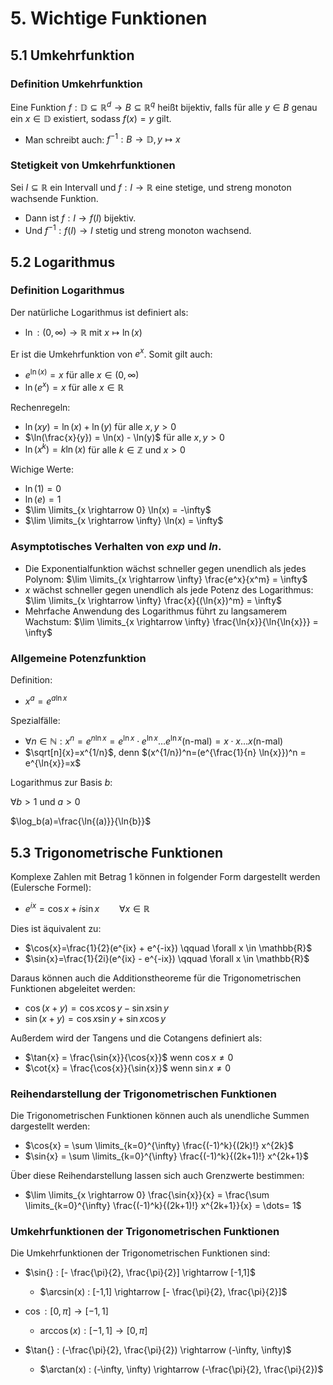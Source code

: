 # 5. Wichtige Funktionen

## 5.1 Umkehrfunktion

### Definition Umkehrfunktion

Eine Funktion $f: \mathbb{D} \subseteq \mathbb{R}^d \rightarrow B \subseteq \mathbb{R}^q$ heißt bijektiv, falls für alle $y \in B$ genau ein $x \in \mathbb{D}$ existiert, sodass $f(x) = y$ gilt.

- Man schreibt auch: $f^{-1}: B \rightarrow \mathbb{D}, y \mapsto x$

### Stetigkeit von Umkehrfunktionen

Sei $I \subseteq \mathbb{R}$ ein Intervall und $f: I \rightarrow \mathbb{R}$ eine stetige, und streng monoton wachsende Funktion.

- Dann ist $f: I \rightarrow f(I)$ bijektiv.
- Und $f^{-1}: f(I)\rightarrow I$ stetig und streng monoton wachsend.

## 5.2 Logarithmus

### Definition Logarithmus

Der natürliche Logarithmus ist definiert als:

- $\ln: (0,\infty) \rightarrow \mathbb{R}$ mit $x \mapsto \ln(x)$

Er ist die Umkehrfunktion von $e^x$. Somit gilt auch:

- $e^{\ln(x)} = x$ für alle $x \in (0,\infty)$
- $\ln(e^x) = x$ für alle $x \in \mathbb{R}$

Rechenregeln:

- $\ln(xy) = \ln(x) + \ln(y)$ für alle $x,y > 0$
- $\ln(\frac{x}{y}) = \ln(x) - \ln(y)$ für alle $x,y > 0$
- $\ln(x^k) = k \ln(x)$ für alle $k \in \mathbb{Z}$ und $x > 0$

Wichige Werte:

- $\ln(1) = 0$
- $\ln(e) = 1$
- $\lim \limits_{x \rightarrow 0} \ln(x) = -\infty$
- $\lim \limits_{x \rightarrow \infty} \ln(x) = \infty$

### Asymptotisches Verhalten von _exp_ und _ln_.

- Die Exponentialfunktion wächst schneller gegen unendlich als jedes Polynom:
  $\lim \limits_{x \rightarrow \infty} \frac{e^x}{x^m} = \infty$
- $x$ wächst schneller gegen unendlich als jede Potenz des Logarithmus:
  $\lim \limits_{x \rightarrow \infty} \frac{x}{(\ln{x})^m} = \infty$
- Mehrfache Anwendung des Logarithmus führt zu langsamerem Wachstum:
  $\lim \limits_{x \rightarrow \infty} \frac{\ln{x}}{\ln{\ln{x}}} = \infty$

### Allgemeine Potenzfunktion

Definition:

- $x^a = e^{a \ln{x}}$

Spezialfälle:

- $\forall{n \in \mathbb{N}: x^n = e^{n \ln{x}} = e^{\ln{x}} \cdot e^{\ln{x}} \dots e^{\ln{x}} \text{(n-mal)}}=x \cdot x \dots x \text{(n-mal)}$
- $\sqrt[n]{x}=x^{1/n}$, denn $(x^{1/n})^n=(e^{\frac{1}{n} \ln{x}})^n = e^{\ln{x}}=x$

Logarithmus zur Basis $b$:

$\forall b>1$ und $a>0$

$\log_b(a)=\frac{\ln{(a)}}{\ln{b}}$

## 5.3 Trigonometrische Funktionen

Komplexe Zahlen mit Betrag 1 können in folgender Form dargestellt werden (Eulersche Formel):

- $e^{ix}=\cos{x} + i \sin{x} \qquad \forall{x \in \mathbb{R}}$

Dies ist äquivalent zu:

- $\cos{x}=\frac{1}{2}(e^{ix} + e^{-ix}) \qquad \forall x \in \mathbb{R}$
- $\sin{x}=\frac{1}{2i}(e^{ix} - e^{-ix})  \qquad \forall x \in \mathbb{R}$

Daraus können auch die Additionstheoreme für die Trigonometrischen Funktionen abgeleitet werden:

- $\cos{(x+y)} = \cos{x} \cos{y} - \sin{x} \sin{y}$
- $\sin{(x+y)} = \cos{x} \sin{y} + \sin{x} \cos{y}$

Außerdem wird der Tangens und die Cotangens definiert als:

- $\tan{x} = \frac{\sin{x}}{\cos{x}}$ wenn $\cos{x} \neq 0$
- $\cot{x} = \frac{\cos{x}}{\sin{x}}$ wenn $\sin{x} \neq 0$

### Reihendarstellung der Trigonometrischen Funktionen

Die Trigonometrischen Funktionen können auch als unendliche Summen dargestellt werden:

- $\cos{x} = \sum \limits_{k=0}^{\infty} \frac{(-1)^k}{(2k)!} x^{2k}$
- $\sin{x} = \sum \limits_{k=0}^{\infty} \frac{(-1)^k}{(2k+1)!} x^{2k+1}$

Über diese Reihendarstellung lassen sich auch Grenzwerte bestimmen:

- $\lim \limits_{x \rightarrow 0} \frac{\sin{x}}{x} = \frac{\sum \limits_{k=0}^{\infty} \frac{(-1)^k}{(2k+1)!} x^{2k+1}}{x} = \dots= 1$

### Umkehrfunktionen der Trigonometrischen Funktionen

Die Umkehrfunktionen der Trigonometrischen Funktionen sind:

- $\sin{} : [- \frac{\pi}{2}, \frac{\pi}{2}] \rightarrow [-1,1]$

  - $\arcsin(x) : [-1,1] \rightarrow [- \frac{\pi}{2}, \frac{\pi}{2}]$

- $\cos{} : [0, \pi] \rightarrow [-1,1]$

  - $\arccos(x) : [-1,1] \rightarrow [0, \pi]$

- $\tan{} : (-\frac{\pi}{2}, \frac{\pi}{2}) \rightarrow (-\infty, \infty)$

  - $\arctan(x) : (-\infty, \infty) \rightarrow (-\frac{\pi}{2}, \frac{\pi}{2})$
